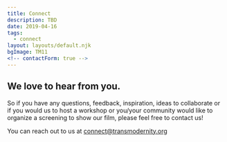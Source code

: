 ```yaml
---
title: Connect
description: TBD
date: 2019-04-16
tags:
  - connect
layout: layouts/default.njk
bgImage: TM11
<!-- contactForm: true -->
---
```


## We love to hear from you.

So if you have any questions, feedback, inspiration, ideas to collaborate or if you would us to host a workshop or you/your community would like to organize a screening to show our film,
please feel free to contact us!

You can reach out to us at [connect@transmodernity.org](mailto:connect@transmodernity.org)
